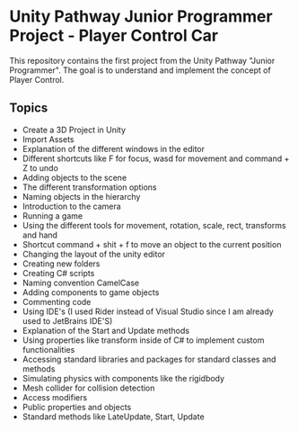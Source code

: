 # Unity Pathway Junior Programmer Project - Player Control Car

This repository contains the first project from the Unity Pathway "Junior Programmer". The goal is to understand and implement the concept of Player Control.

## Topics
* Create a 3D Project in Unity
* Import Assets
* Explanation of the different windows in the editor
* Different shortcuts like F for focus, wasd for movement and command + Z to undo
* Adding objects to the scene
* The different transformation options
* Naming objects in the hierarchy
* Introduction to the camera
* Running a game
* Using the different tools for movement, rotation, scale, rect, transforms and hand
* Shortcut command + shit + f to move an object to the current position
* Changing the layout of the unity editor
* Creating new folders
* Creating C# scripts
* Naming convention CamelCase
* Adding components to game objects
* Commenting code
* Using IDE's (I used Rider instead of Visual Studio since I am already used to JetBrains IDE'S)
* Explanation of the Start and Update methods
* Using properties like transform inside of C# to implement custom functionalities
* Accessing standard libraries and packages for standard classes and methods
* Simulating physics with components like the rigidbody
* Mesh collider for collision detection
* Access modifiers
* Public properties and objects
* Standard methods like LateUpdate, Start, Update